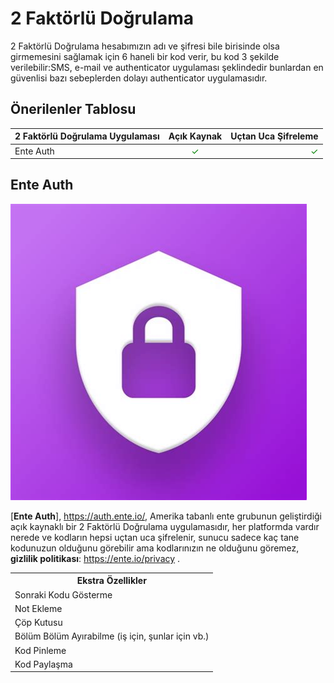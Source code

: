 <!-- NOTLAR 
 - Tablo eklemeyi unutmayın 
 - Uygun görseller eklemeyi unutmayın.
 - İçerik kuralları ve ekleme yapmak sayfalarını ziyaret edebilirsiniz -->

# 2 Faktörlü Doğrulama

2 Faktörlü Doğrulama hesabımızın adı ve şifresi bile birisinde olsa girmemesini sağlamak için 6 haneli bir kod verir, bu kod 3 şekilde verilebilir:SMS, e-mail ve authenticator uygulaması şeklindedir bunlardan en güvenlisi bazı sebeplerden dolayı authenticator uygulamasıdır.

## Önerilenler Tablosu

| 2 Faktörlü Doğrulama Uygulaması | Açık Kaynak | Uçtan Uca Şifreleme |
| ------------------------------- |:-----------:| -------------------:|
| Ente Auth | <span style="color: green;">✓</span> | <span style="color: green;">✓</span> |

## Ente Auth

![ente](/docs/images/enteAuth.png)

[**Ente Auth**], https://auth.ente.io/, Amerika tabanlı ente grubunun geliştirdiği açık kaynaklı bir 2 Faktörlü Doğrulama uygulamasıdır, her platformda vardır nerede ve kodların hepsi uçtan uca şifrelenir, sunucu sadece kaç tane kodunuzun olduğunu görebilir ama kodlarınızın ne olduğunu göremez, **gizlilik politikası**: https://ente.io/privacy .


<table>
<tr>
<th colspan="2">Ekstra Özellikler</th>
</tr>
<tr>
<td>Sonraki Kodu Gösterme</td>
</tr>
<tr>
<td>Not Ekleme</td>
</tr>
<tr>
<td>Çöp Kutusu</td>
</tr>
<tr>
<td>Bölüm Bölüm Ayırabilme (iş için, şunlar için vb.)</td>
</tr>
<tr>
<td>Kod Pinleme</td>
</tr>
<tr>
<td>Kod Paylaşma</td>
</tr>
</table>